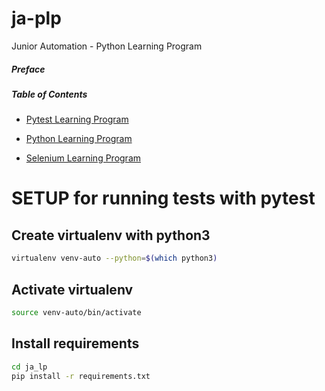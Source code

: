 # ja-plp
Junior Automation - Python Learning Program

##### Preface

##### Table of Contents
* [Pytest Learning Program](exercises/pytest_exercises/)

* [Python Learning Program](exercises/python_exercises/)

* [Selenium Learning Program](exercises/selenim_exercises/)

SETUP for running tests with pytest
======

Create virtualenv with python3
------
```bash
virtualenv venv-auto --python=$(which python3)
```
Activate virtualenv
------
```bash
source venv-auto/bin/activate
```
Install requirements
------
```bash
cd ja_lp
pip install -r requirements.txt
```

